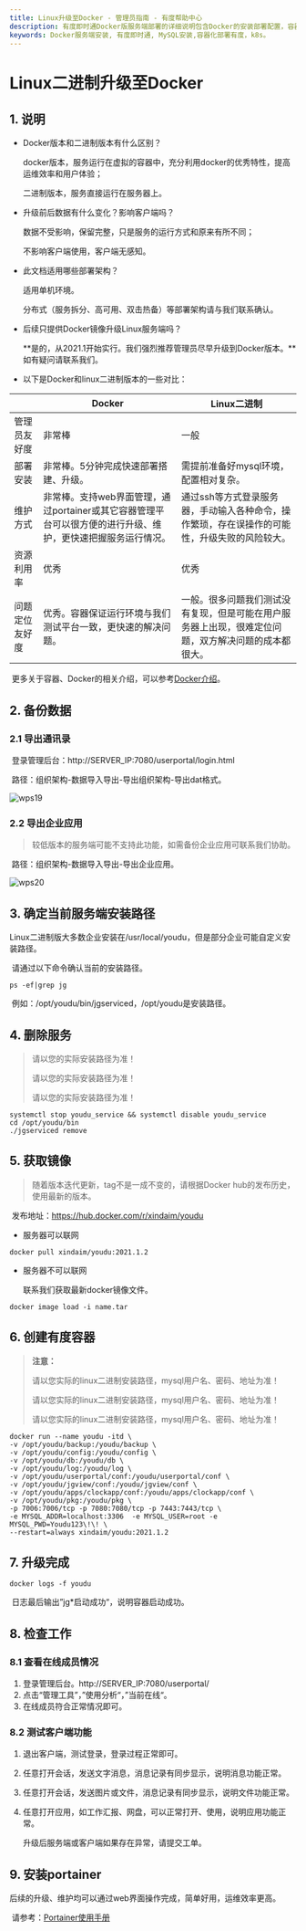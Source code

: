 ```yaml
---
title: Linux升级至Docker - 管理员指南 - 有度帮助中心
description: 有度即时通Docker版服务端部署的详细说明包含Docker的安装部署配置，容器、镜像管理，升级更新。
keywords: Docker服务端安装, 有度即时通, MySQL安装,容器化部署有度，k8s。
---
```


# Linux二进制升级至Docker

## 1. 说明

- Docker版本和二进制版本有什么区别？

  docker版本，服务运行在虚拟的容器中，充分利用docker的优秀特性，提高运维效率和用户体验；

  二进制版本，服务直接运行在服务器上。

- 升级前后数据有什么变化？影响客户端吗？

  数据不受影响，保留完整，只是服务的运行方式和原来有所不同；

  不影响客户端使用，客户端无感知。

- 此文档适用哪些部署架构？

  适用单机环境。

  分布式（服务拆分、高可用、双击热备）等部署架构请与我们联系确认。

- 后续只提供Docker镜像升级Linux服务端吗？

  **是的，从2021.1开始实行。我们强烈推荐管理员尽早升级到Docker版本。**如有疑问请联系我们。

- 以下是Docker和linux二进制版本的一些对比：

|                | Docker                                                       | Linux二进制                                                  |
| -------------- | ------------------------------------------------------------ | ------------------------------------------------------------ |
| 管理员友好度   | 非常棒                                                       | 一般                                                         |
| 部署安装       | 非常棒。5分钟完成快速部署搭建、升级。                        | 需提前准备好mysql环境，配置相对复杂。                        |
| 维护方式       | 非常棒。支持web界面管理，通过portainer或其它容器管理平台可以很方便的进行升级、维护，更快速把握服务运行情况。 | 通过ssh等方式登录服务器，手动输入各种命令，操作繁琐，存在误操作的可能性，升级失败的风险较大。 |
| 资源利用率     | 优秀                                                         | 优秀                                                         |
| 问题定位友好度 | 优秀。容器保证运行环境与我们测试平台一致，更快速的解决问题。 | 一般。很多问题我们测试没有复现，但是可能在用户服务器上出现，很难定位问题，双方解决问题的成本都很大。 |

​	更多关于容器、Docker的相关介绍，可以参考[Docker介绍](a01_00021.md#1)。

## 2. 备份数据

### 2.1 导出通讯录

​		登录管理后台：http://SERVER_IP:7080/userportal/login.html

​		路径：组织架构-数据导入导出-导出组织架构-导出dat格式。

![wps19](res/a01_00025/wps19.jpg)

### 2.2 导出企业应用

> 较低版本的服务端可能不支持此功能，如需备份企业应用可联系我们协助。

​		路径：组织架构-数据导入导出-导出企业应用。

![wps20](res/a01_00025/wps20.jpg)

## 3. 确定当前服务端安装路径

​		Linux二进制版大多数企业安装在/usr/local/youdu，但是部分企业可能自定义安装路径。

​		请通过以下命令确认当前的安装路径。

```
ps -ef|grep jg
```

​		例如：/opt/youdu/bin/jgserviced，/opt/youdu是安装路径。

## 4. 删除服务

> 请以您的实际安装路径为准！
>
> 请以您的实际安装路径为准！
>
> 请以您的实际安装路径为准！

```
systemctl stop youdu_service && systemctl disable youdu_service
cd /opt/youdu/bin
./jgserviced remove
```

## 5. 获取镜像

> 随着版本迭代更新，tag不是一成不变的，请根据Docker hub的发布历史，使用最新的版本。

​		发布地址：https://hub.docker.com/r/xindaim/youdu

- 服务器可以联网

```
docker pull xindaim/youdu:2021.1.2
```

- 服务器不可以联网

  联系我们获取最新docker镜像文件。

```
docker image load -i name.tar
```

## 6. 创建有度容器

> **注意：**
>
> 请以您实际的linux二进制安装路径，mysql用户名、密码、地址为准！
>
> 请以您实际的linux二进制安装路径，mysql用户名、密码、地址为准！
>
> 请以您实际的linux二进制安装路径，mysql用户名、密码、地址为准！

```
docker run --name youdu -itd \
-v /opt/youdu/backup:/youdu/backup \
-v /opt/youdu/config:/youdu/config \
-v /opt/youdu/db:/youdu/db \
-v /opt/youdu/log:/youdu/log \
-v /opt/youdu/userportal/conf:/youdu/userportal/conf \
-v /opt/youdu/jgview/conf:/youdu/jgview/conf \
-v /opt/youdu/apps/clockapp/conf:/youdu/apps/clockapp/conf \
-v /opt/youdu/pkg:/youdu/pkg \
-p 7006:7006/tcp -p 7080:7080/tcp -p 7443:7443/tcp \
-e MYSQL_ADDR=localhost:3306  -e MYSQL_USER=root -e MYSQL_PWD=Youdu123\!\! \
--restart=always xindaim/youdu:2021.1.2
```

## 7. 升级完成

```
docker logs -f youdu
```

​		日志最后输出”jg*启动成功“，说明容器启动成功。

## 8. 检查工作

### 8.1 查看在线成员情况

1. 登录管理后台。http://SERVER_IP:7080/userportal/
2. 点击“管理工具”，”使用分析“，”当前在线“。
3. 在线成员符合正常情况即可。

### 8.2 测试客户端功能

1. 退出客户端，测试登录，登录过程正常即可。

2. 任意打开会话，发送文字消息，消息记录有同步显示，说明消息功能正常。

3. 任意打开会话，发送图片或文件，消息记录有同步显示，说明文件功能正常。

4. 任意打开应用，如工作汇报、网盘，可以正常打开、使用，说明应用功能正常。

   升级后服务端或客户端如果存在异常，请提交工单。

## 9. 安装portainer

​		后续的升级、维护均可以通过web界面操作完成，简单好用，运维效率更高。

​		请参考：[Portainer使用手册](a01_00024.md)


